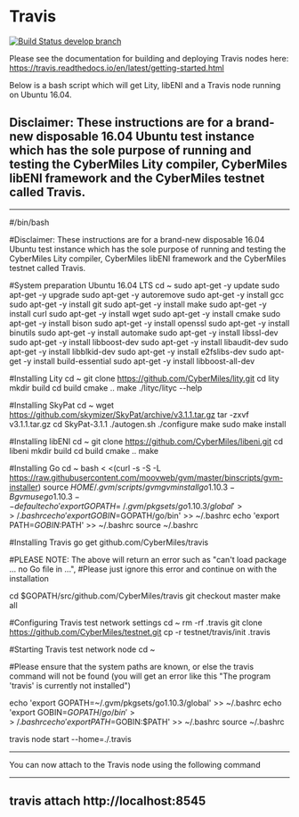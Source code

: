 # Travis
[![Build Status develop branch](https://travis-ci.org/CyberMiles/travis.svg?branch=develop)](https://travis-ci.org/CyberMiles/travis)

Please see the documentation for building and deploying Travis nodes here: https://travis.readthedocs.io/en/latest/getting-started.html

Below is a bash script which will get Lity, libENI and a Travis node running on Ubuntu 16.04. 

## Disclaimer: These instructions are for a brand-new disposable 16.04 Ubuntu test instance which has the sole purpose of running and testing the CyberMiles Lity compiler, CyberMiles libENI framework and the CyberMiles testnet called Travis.

----
#/bin/bash

#Disclaimer: These instructions are for a brand-new disposable 16.04 Ubuntu test instance which has the sole purpose of running and testing the CyberMiles Lity compiler, CyberMiles libENI framework and the CyberMiles testnet called Travis.

#System preparation Ubuntu 16.04 LTS
cd ~
sudo apt-get -y update
sudo apt-get -y upgrade
sudo apt-get -y autoremove
sudo apt-get -y install gcc
sudo apt-get -y install git
sudo apt-get -y install make
sudo apt-get -y install curl
sudo apt-get -y install wget
sudo apt-get -y install cmake
sudo apt-get -y install bison
sudo apt-get -y install openssl
sudo apt-get -y install binutils
sudo apt-get -y install automake
sudo apt-get -y install libssl-dev
sudo apt-get -y install libboost-dev
sudo apt-get -y install libaudit-dev
sudo apt-get -y install libblkid-dev
sudo apt-get -y install e2fslibs-dev
sudo apt-get -y install build-essential
sudo apt-get -y install libboost-all-dev

#Installing Lity
cd ~
git clone https://github.com/CyberMiles/lity.git
cd lity
mkdir build
cd build
cmake ..
make
./lityc/lityc --help

#Installing SkyPat
cd ~
wget https://github.com/skymizer/SkyPat/archive/v3.1.1.tar.gz
tar -zxvf v3.1.1.tar.gz
cd SkyPat-3.1.1
./autogen.sh
./configure
make
sudo make install

#Installing libENI
cd ~
git clone https://github.com/CyberMiles/libeni.git
cd libeni
mkdir build
cd build
cmake ..
make

#Installing Go
cd ~
bash < <(curl -s -S -L https://raw.githubusercontent.com/moovweb/gvm/master/binscripts/gvm-installer)
source $HOME/.gvm/scripts/gvm
gvm install go1.10.3 -B
gvm use go1.10.3 --default
echo 'export GOPATH=~/.gvm/pkgsets/go1.10.3/global' >> ~/.bashrc
echo 'export GOBIN=$GOPATH/go/bin' >> ~/.bashrc
echo 'export PATH=$GOBIN:$PATH' >> ~/.bashrc
source ~/.bashrc

#Installing Travis
go get github.com/CyberMiles/travis

#PLEASE NOTE: The above will return an error such as "can't load package ... no Go file in ...",
#Please just ignore this error and continue on with the installation

cd $GOPATH/src/github.com/CyberMiles/travis
git checkout master
make all

#Configuring Travis test network settings
cd ~
rm -rf .travis
git clone https://github.com/CyberMiles/testnet.git
cp -r testnet/travis/init .travis

#Starting Travis test network node
cd ~

#Please ensure that the system paths are known, or else the travis command will not be found (you will get an error like this "The program 'travis' is currently not installed")

echo 'export GOPATH=~/.gvm/pkgsets/go1.10.3/global' >> ~/.bashrc
echo 'export GOBIN=$GOPATH/go/bin' >> ~/.bashrc
echo 'export PATH=$GOBIN:$PATH' >> ~/.bashrc
source ~/.bashrc

travis node start --home=./.travis

----

You can now attach to the Travis node using the following command

----
travis attach http://localhost:8545
----

